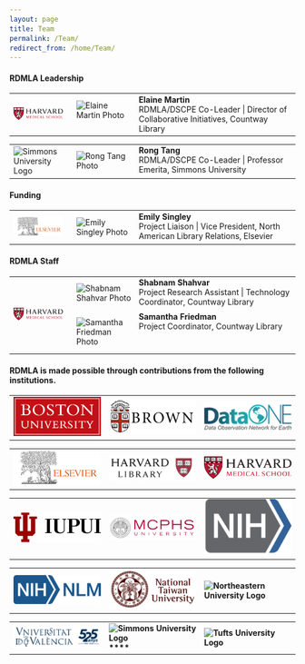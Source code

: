 ```yaml
---
layout: page
title: Team
permalink: /Team/
redirect_from: /home/Team/
---
```


#### <b>RDMLA Leadership</b>

<table>
  <tr><td rowspan="1" width="20%"><img src="/images/icons_logos/partner_institutions_logos/HMS.png" alt="Harvard Medical School Logo"></td>
    <td><div style="width:100px;float:left;margin:10px"><img src="/images/team-photos/2020-updates/Elaine-Martin.jpg" alt="Elaine Martin Photo"></div><div>     <b>Elaine Martin</b><br> RDMLA/DSCPE Co-Leader | Director of Collaborative Initiatives, Countway Library</div></td></tr>
</table>

<table>
<tr><td rowspan="1" width="20%"><img src="/images/icons_logos/partner_institutions_logos/simmons-college.png" alt="Simmons University Logo"></td>
    <td><div style="width:100px;float:left;margin:10px"><img src="/images/team-photos/2020-updates/Rong-Tang.jpg" alt="Rong Tang Photo"></div><div><b>Rong Tang</b><br> RDMLA/DSCPE Co-Leader | Professor Emerita, Simmons University</div></td></tr>
</table>

#### <b>Funding</b>
<table>
<tr><td rowspan="1" width="20%"><img src="/images/icons_logos/partner_institutions_logos/Elsevier.png" alt="Elsevier Logo"></td>
    <td><div style="width:100px;float:left;margin:10px"><img src="/images/team-photos/2020-updates/EmilySingley_Photo.jpg" alt="Emily Singley Photo"></div><div><b>Emily Singley</b><br> Project Liaison | Vice President, North American Library Relations, Elsevier</div></td></tr>
</table>
 
#### <b>RDMLA Staff</b>

<table>
  <tr><td rowspan="2" width="20%"><img src="/images/icons_logos/partner_institutions_logos/HMS.png" alt="Harvard Medical School Logo"></td>
   <td><div style="width:100px;float:left;margin:10px"><img src="/images/team-photos/2020-updates/shabnams.png" alt="Shabnam Shahvar Photo"></div><div> <b>Shabnam Shahvar</b><br> Project Research Assistant | Technology Coordinator, Countway Library </div> 
 </td></tr>
  <tr><td><div style="width:100px;float:left;margin:10px"><img src="/images/team-photos/2020-updates/SamanthaF1.png" alt="Samantha Friedman Photo"></div><div> <b>Samantha Friedman</b><br> Project Coordinator, Countway Library </div>
  </td></tr>
</table>





#### <b>RDMLA is made possible through contributions from the following institutions.<B>



<table>
  <tr><td rowspan="1" width="20%"><img src="/images/icons_logos/partner_institutions_logos/boston-university.png" alt="BU Logo" ></td>
    <td rowspan="1" width="20%"><img src="/images/icons_logos/partner_institutions_logos/brown-logo1.png" alt="Brown University Logo" ></td>
    <td rowspan="1" width="20%"><img src="/images/icons_logos/partner_institutions_logos/dataone.png" alt="DataONE Logo" ></td></tr>
</table>

<table>  
 <tr>
  <td rowspan="1" width="30%"><img src="/images/icons_logos/partner_institutions_logos/Elsevier.png"></td>
  <td rowspan="1" width="30%"><img src="/images/icons_logos/partner_institutions_logos/harvard-library1.png"></td>
  <td rowspan="1" width="30%"><img  src="/images/icons_logos/partner_institutions_logos/HMS.png"></td>
 </tr>
 </table>



<table>
  <tr><td rowspan="1" width="30%"><img src="/images/icons_logos/partner_institutions_logos/IUPUI_logo.png" alt="IUPUI Logo" ></td>
    <td rowspan="1" width="30%"><img src="/images/icons_logos/partner_institutions_logos/MCPHS.png" alt="MCPHS University Logo" ></td>
    <td rowspan="1" width="30%"><img src="/images/icons_logos/partner_institutions_logos/NIH_logo.png" alt="National Institutes of Health Logo" ></td></tr>
</table>

<table>
  <tr><td rowspan="1" width="30%"><img src="/images/icons_logos/partner_institutions_logos/NIH_NLM_logo.png" alt="National Library of Medicine Logo" ></td>
    <td rowspan="1" width="30%"><img src="/images/icons_logos/partner_institutions_logos/ntu-logo.png" alt="NTU Logo" ></td>
    <td rowspan="1" width="30%"><img src="/images/icons_logos/partner_institutions_logos/neulogo.png" alt="Northeastern University Logo" ></td></tr>
</table>

<table>
  <tr><td rowspan="1" width="30%"><img src="/images/icons_logos/partner_institutions_logos/University of V.png" alt="Simmons University Logo" ></td>
    <td rowspan="1" width="30%"><img src="/images/icons_logos/partner_institutions_logos/simmons-college.png" alt="Simmons University Logo" >****</td>
    <td rowspan="1" width="30%"><img src="/images/icons_logos/partner_institutions_logos/Tufts-University.jpg" alt="Tufts University Logo" ></td></tr>
</table>
